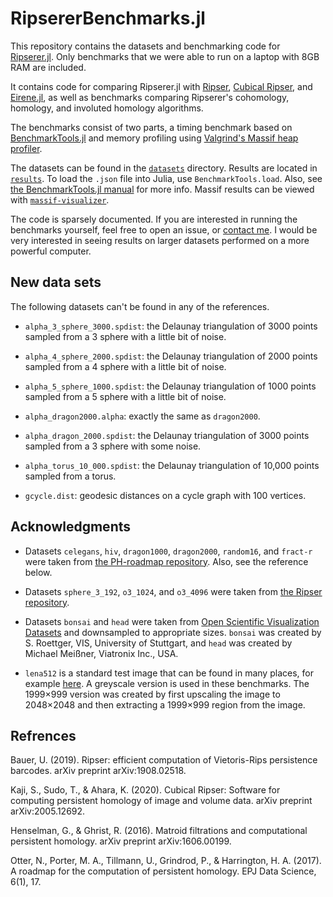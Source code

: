 # RipsererBenchmarks.jl

This repository contains the datasets and benchmarking code for
[Ripserer.jl](https://github.com/mtsch/Ripserer.jl). Only benchmarks that we were able to
run on a laptop with 8GB RAM are included.

It contains code for comparing Ripserer.jl with [Ripser](https://github.com/Ripser/ripser),
[Cubical Ripser](https://github.com/CubicalRipser/), and
[Eirene.jl](https://github.com/Eetion/Eirene.jl), as well as benchmarks comparing Ripserer's
cohomology, homology, and involuted homology algorithms.

The benchmarks consist of two parts, a timing benchmark based on
[BenchmarkTools.jl](https://github.com/JuliaCI/BenchmarkTools.jl/) and memory profiling
using [Valgrind's Massif heap
profiler](https://www.valgrind.org/docs/manual/ms-manual.html).

The datasets can be found in the [`datasets`](datasets) directory. Results are located in
[`results`](results). To load the `.json` file into Julia, use `BenchmarkTools.load`. Also,
see [the BenchmarkTools.jl
manual](https://github.com/JuliaCI/BenchmarkTools.jl/blob/master/doc/manual.md) for more
info. Massif results can be viewed with
[`massif-visualizer`](https://github.com/KDE/massif-visualizer).

The code is sparsely documented. If you are interested in running the benchmarks yourself,
feel free to open an issue, or [contact me](mailto:matijacufar@gmail.com). I would be
very interested in seeing results on larger datasets performed on a more powerful computer.

## New data sets

The following datasets can't be found in any of the references.

* `alpha_3_sphere_3000.spdist`: the Delaunay triangulation of 3000 points sampled from a 3
  sphere with a little bit of noise.

* `alpha_4_sphere_2000.spdist`: the Delaunay triangulation of 2000 points sampled from a 4
  sphere with a little bit of noise.

* `alpha_5_sphere_1000.spdist`: the Delaunay triangulation of 1000 points sampled from a 5
  sphere with a little bit of noise.

* `alpha_dragon2000.alpha`: exactly the same as `dragon2000`.

* `alpha_dragon_2000.spdist`: the Delaunay triangulation of 3000 points sampled from a 3
  sphere with some noise.

* `alpha_torus_10_000.spdist`: the Delaunay triangulation of 10,000 points sampled from a
  torus.

* `gcycle.dist`: geodesic distances on a cycle graph with 100 vertices.

## Acknowledgments

* Datasets `celegans`, `hiv`, `dragon1000`, `dragon2000`, `random16`, and `fract-r` were
  taken from [the PH-roadmap repository](https://github.com/n-otter/PH-roadmap). Also, see
  the reference below.

* Datasets `sphere_3_192`, `o3_1024`, and `o3_4096` were taken from
  [the Ripser repository](https://github.com/Ripser/ripser).

* Datasets `bonsai` and `head` were taken from [Open Scientific Visualization
  Datasets](https://klacansky.com/open-scivis-datasets/) and downsampled to appropriate
  sizes. `bonsai` was created by S. Roettger, VIS, University of Stuttgart, and `head` was
  created by Michael Meißner, Viatronix Inc., USA.

* `lena512` is a standard test image that can be found in many places, for example
  [here](https://en.wikipedia.org/wiki/Lenna#/media/File:Lenna_(test_image).png). A
  greyscale version is used in these benchmarks. The 1999×999 version was created by first
  upscaling the image to 2048×2048 and then extracting a 1999×999 region from the image.

## Refrences

Bauer, U. (2019). Ripser: efficient computation of Vietoris-Rips persistence barcodes. arXiv
preprint arXiv:1908.02518.

Kaji, S., Sudo, T., & Ahara, K. (2020). Cubical Ripser: Software for computing persistent
homology of image and volume data. arXiv preprint arXiv:2005.12692.

Henselman, G., & Ghrist, R. (2016). Matroid filtrations and computational persistent
homology. arXiv preprint arXiv:1606.00199.

Otter, N., Porter, M. A., Tillmann, U., Grindrod, P., & Harrington, H. A. (2017). A roadmap
for the computation of persistent homology. EPJ Data Science, 6(1), 17.
